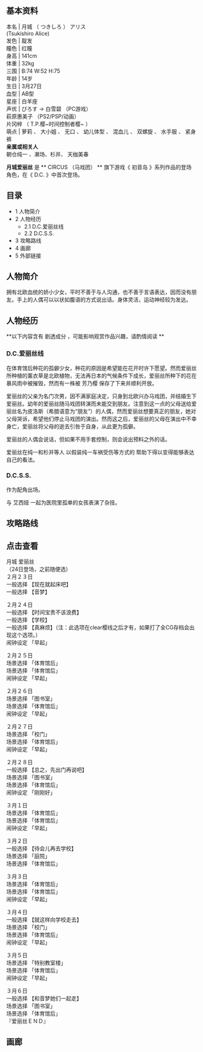 **基本资料**  
---  
本名  |  月城  （  つきしろ  ）  アリス    
(Tsukishiro Alice)  
发色  |  靛发   
瞳色  |  红瞳   
身高  |  141cm   
体重  |  32kg   
三围  |  B:74 W:52 H:75   
年龄  |  14岁   
生日  |  3月27日   
血型  |  AB型   
星座  |  白羊座   
声优  |  ぴろす  →  白雪碧  （PC游戏）   
萩原惠美子  （PS2/PSP/动画）  
片冈梓  （  T.P.樱~时间控制者樱~  ）  
萌点  |  萝莉  、  大小姐  、  无口  、  幼儿体型  、  混血儿  、  双螺旋  、  水手服  、  紧身裤   
**亲属或相关人**  
朝仓纯一  、濑场、杉并、  天枷美春  
  
**月城爱丽丝** 是 ** CIRCUS  （马戏团） ** 旗下游戏《  初音岛  》系列作品的登场角色，在《  D.C.  》中首次登场。

##  目录

  * 1  人物简介 
  * 2  人物经历 
    * 2.1  D.C.爱丽丝线 
    * 2.2  D.C.S.S. 
  * 3  攻略路线 
  * 4  画廊 
  * 5  外部链接 

##  人物简介

拥有北欧血统的娇小少女，平时不善于与人沟通，也不善于言语表达，因而没有朋友。手上的人偶可以以状如腹语的方式说出话。身体灵活，运动神经较为发达。

##  人物经历

**以下内容含有 剧透成分  ，可能影响观赏作品兴趣，请酌情阅读 **

###  D.C.爱丽丝线

在体育馆后种花的孤僻少女，种花的原因是希望能在花开时许下愿望。然而爱丽丝所种植的薰衣草是北欧植物，无法再日本的气候条件下成长，爱丽丝所种下的花在暴风雨中被摧毁，然而有一株被
芳乃樱  保存了下来并顺利开放。

爱丽丝的父亲为名门次男，因不满家庭决定，只身到北欧兴办马戏团，并结婚生下爱丽丝。幼年的爱丽丝随马戏团转演而未能交到朋友。注意到这一点的父母送给爱丽丝名为皮洛斯（希腊语意为“朋友”）的人偶，然而爱丽丝想要真正的朋友，她对父母哭诉，希望他们停止马戏团的演出。然而这之后，爱丽丝的父母在演出中不幸身亡，爱丽丝将父母的逝去引咎于自身，从此更为孤僻。

爱丽丝的人偶会说话，但如果不用手套控制，则会说出预料之外的话。

爱丽丝在纯一和杉并等人  以假装纯一车祸受伤等方式的  帮助下得以变得能够表达自己的看法。

###  D.C.S.S.

作为配角出场。

与  艾西娅  一起为医院里孤单的女孩表演了杂技。

##  攻略路线

点击查看  
---  
月城 爱丽丝  
（24日登场，之前随便选）  
２月２３日  
一般选择 【现在就起床吧】  
一般选择 【音梦】  
  
２月２４日  
一般选择 【时间宝贵不该浪费】  
一般选择 【学校】  
一般选择 【真麻烦】（注：此选项在clear樱线之后才有，如果打了全CG存档会出现这个选项。）  
闹钟设定 「早起」  
  
２月２５日  
场景选择 「体育馆后」  
场景选择 「体育馆后」  
闹钟设定 「早起」  
  
２月２６日  
场景选择 「图书室」  
场景选择 「体育馆后」  
闹钟设定 「早起」  
  
２月２７日  
场景选择 「校门」  
场景选择 「体育馆后」  
闹钟设定 「早起」  
  
２月２８日  
一般选择 【总之，先出门再说吧】  
场景选择 「图书室」  
场景选择 「体育馆后」  
闹钟设定 「刚刚好」  
  
３月１日  
场景选择 「体育馆后」  
场景选择 「体育馆后」  
闹钟设定 「早起」  
  
３月２日  
一般选择 【待会儿再去学校】  
场景选择 「庭院」  
场景选择 「体育馆后」  
  
３月３日  
场景选择 「体育馆后」  
场景选择 「体育馆后」  
闹钟设定 「早起」  
  
３月４日  
一般选择 【就这样向学校走去】  
场景选择 「校门」  
场景选择 「体育馆后」  
闹钟设定 「早起」  
  
３月５日  
场景选择 「特别教室楼」  
场景选择 「体育馆后」  
闹钟设定 「早起」  
  
３月６日  
一般选择 【和音梦她们一起走】  
场景选择 「图书室」  
场景选择 「体育馆后」  
『爱丽丝ＥＮＤ』  
  
##  画廊